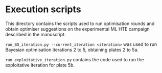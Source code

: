 # Execution scripts

This directory contains the scripts used to run optimisation rounds and obtain optimiser suggestions on the experimental ML HTE campaign described in the manuscript.

```run_BO_iteration.py --current_iteration <iteration>``` was used to run Bayesian optimisation iterations 2 to 5, obtaining plates 2 to 5a.

`run_exploitative_iteration.py` contains the code used to run the exploitative iteration for plate 5b.